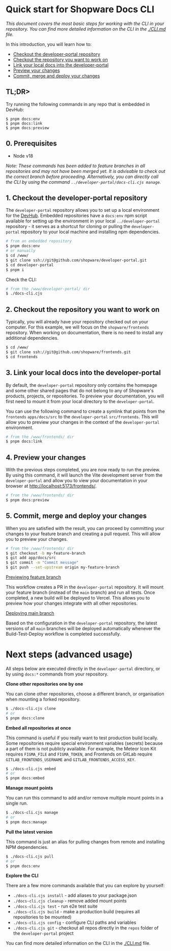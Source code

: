 # Quick start for Shopware Docs CLI

_This document covers the most basic steps for working with the CLI in your repository. You can find more detailed
information on the CLI in the [./CLI.md](./CLI.md) file._

In this introduction, you will learn how to:

- [Checkout the developer-portal repository](#1-checkout-the-developer-portal-repository)
- [Checkout the repository you want to work on](#2-checkout-the-repository-you-want-to-work-on)
- [Link your local docs into the developer-portal](#3-link-your-local-docs-into-the-developer-portal)
- [Preview your changes](#4-preview-your-changes)
- [Commit, merge and deploy your changes](#5-commit-merge-and-deploy-your-changes)

## TL;DR>

Try running the following commands in any repo that is embedded in DevHub:

```
$ pnpm docs:env
$ pnpm docs:link
$ pnpm docs:preview
```

## 0. Prerequisites

- Node v18

_Note: These commands has been added to feature branches in all repositories and may not have been merged yet.
It is advisable to check out the correct branch before proceeding. Alternatively, you can directly call the CLI by using
the command `../developer-portal/docs-cli.cjs manage`._

## 1. Checkout the developer-portal repository

The `developer-portal` repository allows you to set up a local environment for
the [DevHub](https://developer.shopware.com). Embedded repositories have a `docs:env` npm script available for setting
up the environment in your local `../developer-portal` repository - it serves as a shortcut for cloning or pulling the
`developer-portal` repository to your local machine and installing npm dependencies.

```bash
# from an embedded repository
$ pnpm docs:env
# or manually
$ cd /www/
$ git clone ssh://git@github.com/shopware/developer-portal.git
$ cd developer-portal
$ pnpm i
```

Check the CLI:

```bash
# from the /www/developer-portal/ dir
$ ./docs-cli.cjs
```

## 2. Checkout the repository you want to work on

Typically, you will already have your repository checked out on your computer. For this example, we will focus on the
`shopware/frontends` repository. When working on documentation, there is no need to install any additional dependencies.

```bash
$ cd /www/
$ git clone ssh://git@github.com/shopware/frontends.git
$ cd frontends
```

## 3. Link your local docs into the developer-portal

By default, the `developer-portal` repository only contains the homepage and some other shared pages that do not belong
to any of Shopware's products, projects, or repositories. To preview your documentation, you will first need to mount it
from your local directory to the `developer-portal`.

You can use the following command to create a symlink that points from the `frontends` `apps/docs/src` to the
`developer-portal` `src/frontends`. This will allow you to preview your changes in the context of the `developer-portal`
environment.

```bash
# from the /www/frontends/ dir
$ pnpm docs:link

```

## 4. Preview your changes

With the previous steps completed, you are now ready to run the preview. By using this command, it will launch the Vite
development server from the `developer-portal` and allow you to view your documentation in your browser at
[http://localhost:5173/frontends/](http://localhost:5173/frontends/).

```bash
# from the /www/frontends/ dir
$ pnpm docs:preview

```

## 5. Commit, merge and deploy your changes

When you are satisfied with the result, you can proceed by committing your changes to your feature branch and creating a
pull request. This will allow you to preview your changes.

```bash
# from the /www/frontends/ dir
$ git checkout -b my-feature-branch
$ git add app/docs/src
$ git commit -m "Commit message"
$ git push --set-upstream origin my-feature-branch

```

<ins>Previewing feature branch</ins>

This workflow creates a PR in the `developer-portal` repository. It will mount your feature branch (instead of the
`main` branch) and run all tests. Once completed, a new build will be deployed to Vercel. This allows you to preview how
your changes integrate with all other repositories.

<ins>Deploying main branch</ins>

Based on the configuration in the `developer-portal` repository, the latest versions of all `main` branches will be
deployed automatically whenever the Build-Test-Deploy workflow is completed successfully.

# Next steps (advanced usage)

All steps below are executed directly in the `developer-portal` directory, or by using `docs:*` commands from your
repository.

**Clone other repositories one by one**

You can clone other repositories, choose a different branch, or organisation when mounting a forked repository.

```bash
$ ./docs-cli.cjs clone
# or
$ pnpm docs:clone

```

**Embed all repositories at once**

This command is useful if you really want to test production build locally. Some repositories require special
environment variables (secrets) because a part of them is not publicly available. For example, the Meteor Icon Kit
requires `FIGMA_FILE` and `FIGMA_TOKEN`, and Frontends on GitLab require `GITLAB_FRONTENDS_USERNAME` and
`GITLAB_FRONTENDS_ACCESS_KEY`.

```bash
$ ./docs-cli.cjs embed
# or
$ pnpm docs:embed

```

**Manage mount points**

You can run this command to add and/or remove multiple mount points in a single run.

```bash
$ ./docs-cli.cjs manage
# or
$ pnpm docs:manage

```

**Pull the latest version**

This command is just an alias for pulling changes from remote and installing NPM dependencies.

```bash
$ ./docs-cli.cjs pull
# or
$ pnpm docs:env

```

**Explore the CLI**

There are a few more commands available that you can explore by yourself:

- `./docs-cli.cjs install` - add aliases to your package.json
- `./docs-cli.cjs cleanup` - remove added mount points
- `./docs-cli.cjs test` - run e2e test suite
- `./docs-cli.cjs build` - make a production build (requires all repositories to be mounted)
- `./docs-cli.cjs config` - configure CLI paths and variables
- `./docs-cli.cjs git` - checkout all repos directly in the `repos` folder of the `developer-portal` project

You can find more detailed information on the CLI in the [./CLI.md](./CLI.md) file.
